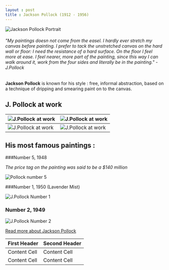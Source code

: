 ```yaml
---
layout : post
title : Jackson Pollock (1912 - 1956)
---
```


![Jackson Pollock Portrait](http://www.fondationbeyeler.ch/sites/default/files/fondation_beyeler/sammlung/kuenstler/jackson_pollock/pollock2.jpg?1282660252)

###### *"My paintings doesn not come from the easel. I hardly ever stretch my canvas before painting. I prefer to tack the unstretched canvas on the hard wall or floor: I need the resistance of a hard surface. On the floor I feel more at ease. I feel nearer, more part of the painting, since this way I can walk around it, work from the four sides and literally be in the painting."* - J.Pollock

**Jackson Pollock** is known for his style : free, informal abstraction, based on a technique of dripping and smearing paint on to the canvas.

## J. Pollock at work 

![J.Pollock at work](http://i.telegraph.co.uk/multimedia/archive/02121/pollock1_2121582b.jpg)  | ![J.Pollock at work](http://choreograph.net/images/453.jpg) 
------------- | -------------
![J.Pollock at work](http://creativegames.org.uk/modules/Art_Technology/Cage_Duchamp/images/J_Pollok_working.jpg)   |![J.Pollock at work](http://creativegames.org.uk/modules/Art_Technology/Cage_Duchamp/images/J_Pollok_working.jpg) 


## His most famous paintings :

###Number 5, 1948

*The price tag on the painting was said to be a $140 million*

![Pollock number 5](http://cdn.pursuitist.com/wp-content/uploads/2010/09/nov-fifth-1948-by-jackson-pollock-140mil_msp1.jpg)

###Number 1, 1950 (Lavender Mist)

![J.Pollock Number 1](http://www.moma.org/collection_images/resized/805/w500h420/CRI_223805.jpg)

### Number 2, 1949

![J.Pollock Number 2](http://wcma.williams.edu/files/2011/03/Pollock-Banner.jpg)

[Read more about Jackson Pollock](http://en.wikipedia.org/wiki/Jackson_Pollock)



First Header  | Second Header
------------- | -------------
Content Cell  | Content Cell
Content Cell  | Content Cell
